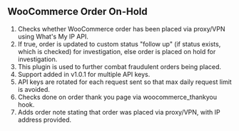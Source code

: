## WooCommerce Order On-Hold

1. Checks whether WooCommerce order has been placed via proxy/VPN using What's My IP API. 
2. If true, order is updated to custom status "follow up" (if status exists, which is checked) for investigation, else order is placed on hold for investigation. 
3. This plugin is used to further combat fraudulent orders being placed.
4. Support added in v1.0.1 for multiple API keys. 
5. API keys are rotated for each request sent so that max daily request limit is avoided.
6. Checks done on order thank you page via woocommerce_thankyou hook.
7. Adds order note stating that order was placed via proxy/VPN, with IP address provided.